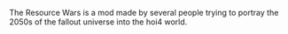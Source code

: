 The Resource Wars is a mod made by several people trying to portray the 2050s of the fallout universe into the hoi4 world.
